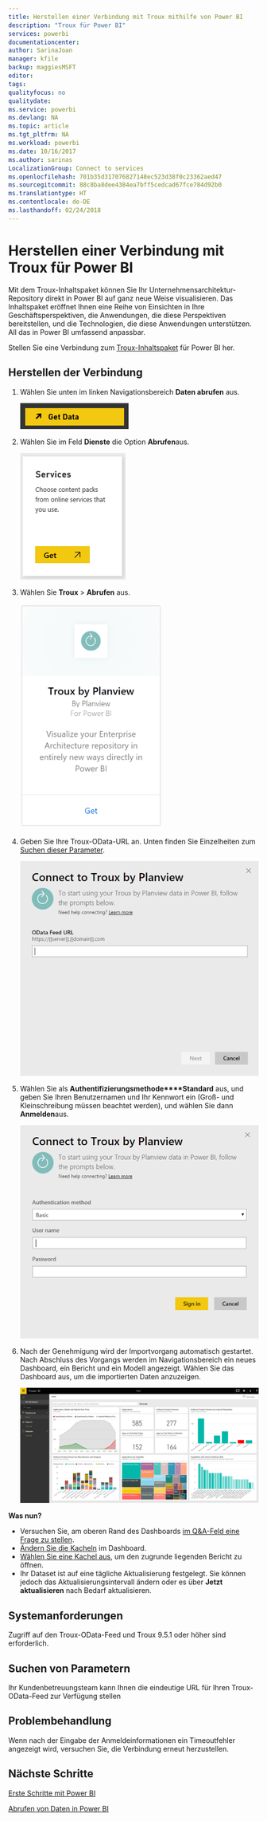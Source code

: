 ```yaml
---
title: Herstellen einer Verbindung mit Troux mithilfe von Power BI
description: "Troux für Power BI"
services: powerbi
documentationcenter: 
author: SarinaJoan
manager: kfile
backup: maggiesMSFT
editor: 
tags: 
qualityfocus: no
qualitydate: 
ms.service: powerbi
ms.devlang: NA
ms.topic: article
ms.tgt_pltfrm: NA
ms.workload: powerbi
ms.date: 10/16/2017
ms.author: sarinas
LocalizationGroup: Connect to services
ms.openlocfilehash: 701b35d317076827148ec523d38f0c23362aed47
ms.sourcegitcommit: 88c8ba8dee4384ea7bff5cedcad67fce784d92b0
ms.translationtype: HT
ms.contentlocale: de-DE
ms.lasthandoff: 02/24/2018
---
```

# <a name="connect-to-troux-for-power-bi"></a>Herstellen einer Verbindung mit Troux für Power BI
Mit dem Troux-Inhaltspaket können Sie Ihr Unternehmensarchitektur-Repository direkt in Power BI auf ganz neue Weise visualisieren. Das Inhaltspaket eröffnet Ihnen eine Reihe von Einsichten in Ihre Geschäftsperspektiven, die Anwendungen, die diese Perspektiven bereitstellen, und die Technologien, die diese Anwendungen unterstützen. All das in Power BI umfassend anpassbar.

Stellen Sie eine Verbindung zum [Troux-Inhaltspaket](https://app.powerbi.com/getdata/services/troux) für Power BI her.

## <a name="how-to-connect"></a>Herstellen der Verbindung
1. Wählen Sie unten im linken Navigationsbereich **Daten abrufen** aus.
   
   ![](media/service-connect-to-troux/getdata.png)
2. Wählen Sie im Feld **Dienste** die Option **Abrufen**aus.
   
   ![](media/service-connect-to-troux/services.png)
3. Wählen Sie **Troux** \> **Abrufen** aus.
   
   ![](media/service-connect-to-troux/troux.png)
4. Geben Sie Ihre Troux-OData-URL an. Unten finden Sie Einzelheiten zum [Suchen dieser Parameter](#FindingParams).
   
   ![](media/service-connect-to-troux/params.png)
5. Wählen Sie als **Authentifizierungsmethode****Standard** aus, und geben Sie Ihren Benutzernamen und Ihr Kennwort ein (Groß- und Kleinschreibung müssen beachtet werden), und wählen Sie dann **Anmelden**aus.
   
    ![](media/service-connect-to-troux/creds.png)
6. Nach der Genehmigung wird der Importvorgang automatisch gestartet. Nach Abschluss des Vorgangs werden im Navigationsbereich ein neues Dashboard, ein Bericht und ein Modell angezeigt. Wählen Sie das Dashboard aus, um die importierten Daten anzuzeigen.
   
     ![](media/service-connect-to-troux/dashboard.png)

**Was nun?**

* Versuchen Sie, am oberen Rand des Dashboards [im Q&A-Feld eine Frage zu stellen](power-bi-q-and-a.md).
* [Ändern Sie die Kacheln](service-dashboard-edit-tile.md) im Dashboard.
* [Wählen Sie eine Kachel aus](service-dashboard-tiles.md), um den zugrunde liegenden Bericht zu öffnen.
* Ihr Dataset ist auf eine tägliche Aktualisierung festgelegt. Sie können jedoch das Aktualisierungsintervall ändern oder es über **Jetzt aktualisieren** nach Bedarf aktualisieren.

## <a name="system-requirements"></a>Systemanforderungen
Zugriff auf den Troux-OData-Feed und Troux 9.5.1 oder höher sind erforderlich.

<a name="FindingParams"></a>

## <a name="finding-parameters"></a>Suchen von Parametern
Ihr Kundenbetreuungsteam kann Ihnen die eindeutige URL für Ihren Troux-OData-Feed zur Verfügung stellen

## <a name="troubleshooting"></a>Problembehandlung
Wenn nach der Eingabe der Anmeldeinformationen ein Timeoutfehler angezeigt wird, versuchen Sie, die Verbindung erneut herzustellen.

## <a name="next-steps"></a>Nächste Schritte
[Erste Schritte mit Power BI](service-get-started.md)

[Abrufen von Daten in Power BI](service-get-data.md)

